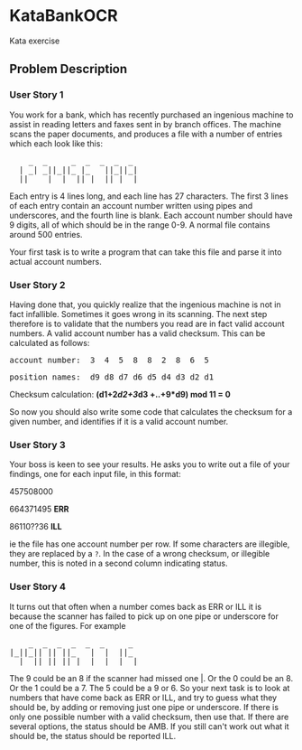 KataBankOCR
===========

Kata exercise

Problem Description
-------------------

### User Story 1

You work for a bank, which has recently purchased an ingenious machine to assist in reading letters and faxes sent in 
by branch offices. The machine scans the paper documents, and produces a file with a number of entries which each look 
like this:

<pre>
    _  _     _  _  _  _  _
  | _| _||_||_ |_   ||_||_|
  ||_  _|  | _||_|  ||_| _| 
</pre>

Each entry is 4 lines long, and each line has 27 characters. The first 3 lines of each entry contain an account number 
written using pipes and underscores, and the fourth line is blank. Each account number should have 9 digits, all of 
which should be in the range 0-9. A normal file contains around 500 entries.

Your first task is to write a program that can take this file and parse it into actual account numbers.

### User Story 2

Having done that, you quickly realize that the ingenious machine is not in fact infallible. Sometimes it goes wrong in 
its scanning. The next step therefore is to validate that the numbers you read are in fact valid account numbers. 
A valid account number has a valid checksum. This can be calculated as follows:

<pre>account number:  3  4  5  8  8  2  8  6  5</pre>

<pre>position names:  d9 d8 d7 d6 d5 d4 d3 d2 d1 </pre>

Checksum calculation:
    __(d1+2*d2+3*d3 +..+9*d9) mod 11 = 0__

So now you should also write some code that calculates the checksum for a given number, and identifies if it is a valid 
account number.

### User Story 3

Your boss is keen to see your results. He asks you to write out a file of your findings, one for each input file, in this 
format:

457508000

664371495 __ERR__

86110??36 __ILL__

ie the file has one account number per row. If some characters are illegible, they are replaced by a `?`. In the case of 
a wrong checksum, or illegible number, this is noted in a second column indicating status.

### User Story 4

It turns out that often when a number comes back as ERR or ILL it is because the scanner has failed to pick up on one 
pipe or underscore for one of the figures. For example

<pre>
    _  _  _  _  _  _     _ 
|_||_|| || ||_   |  |  ||_ 
  | _||_||_||_|  |  |  | _| 
</pre>

The 9 could be an 8 if the scanner had missed one |. Or the 0 could be an 8. Or the 1 could be a 7. The 5 could be a 9 
or 6. So your next task is to look at numbers that have come back as ERR or ILL, and try to guess what they should be, 
by adding or removing just one pipe or underscore. If there is only one possible number with a valid checksum, then 
use that. If there are several options, the status should be AMB. If you still can't work out what it should be, the status
should be reported ILL.

